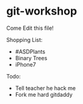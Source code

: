# git-workshop
Come Edit this file!

Shopping List:
- #ASDPlants
- Binary Trees
- iPhone7

Todo:
- Tell teacher he hack me
- Fork me hard gitdaddy
